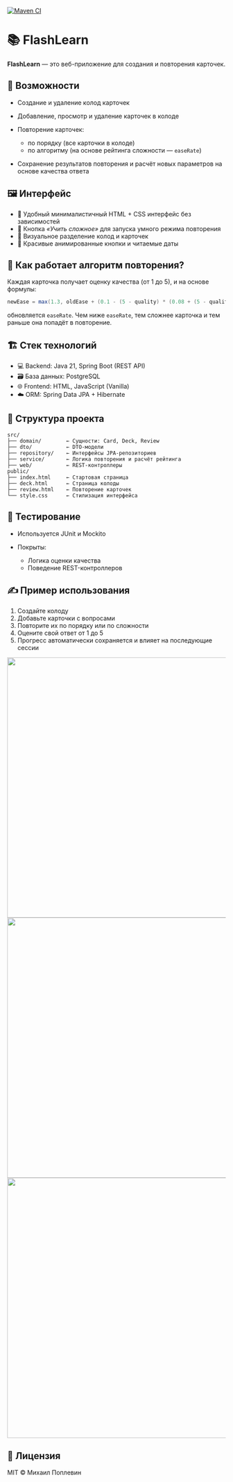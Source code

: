 [![Maven CI](https://github.com/mishcum/flashlearn/actions/workflows/maven.yml/badge.svg?event=push)](https://github.com/mishcum/flashlearn/actions/workflows/maven.yml)

# 📚 FlashLearn

**FlashLearn** — это веб-приложение для создания и повторения карточек.

## 🚀 Возможности

* Создание и удаление колод карточек
* Добавление, просмотр и удаление карточек в колоде
* Повторение карточек:

  * по порядку (все карточки в колоде)
  * по алгоритму (на основе рейтинга сложности — `easeRate`)
* Сохранение результатов повторения и расчёт новых параметров на основе качества ответа

## 🖼️ Интерфейс

* 🔹 Удобный минималистичный HTML + CSS интерфейс без зависимостей
* 🔹 Кнопка *«Учить сложное»* для запуска умного режима повторения
* 🔹 Визуальное разделение колод и карточек
* 🔹 Красивые анимированные кнопки и читаемые даты

## 🧠 Как работает алгоритм повторения?

Каждая карточка получает оценку качества (от 1 до 5), и на основе формулы:

```java
newEase = max(1.3, oldEase + (0.1 - (5 - quality) * (0.08 + (5 - quality) * 0.02)))
```

обновляется `easeRate`. Чем ниже `easeRate`, тем сложнее карточка и тем раньше она попадёт в повторение.

## 🏗️ Стек технологий

* 💻 Backend: Java 21, Spring Boot (REST API)
* 🗃️ База данных: PostgreSQL
* 🌐 Frontend: HTML, JavaScript (Vanilla)
* ☁️ ORM: Spring Data JPA + Hibernate

## 📂 Структура проекта

```
src/
├── domain/        ← Сущности: Card, Deck, Review
├── dto/           ← DTO-модели
├── repository/    ← Интерфейсы JPA-репозиториев
├── service/       ← Логика повторения и расчёт рейтинга
├── web/           ← REST-контроллеры
public/
├── index.html     ← Стартовая страница
├── deck.html      ← Страница колоды
├── review.html    ← Повторение карточек
└── style.css      ← Стилизация интерфейса
```

## 🧪 Тестирование

* Используется JUnit и Mockito
* Покрыты:

  * Логика оценки качества
  * Поведение REST-контроллеров

## ✍️ Пример использования

1. Создайте колоду
2. Добавьте карточки с вопросами
3. Повторите их по порядку или по сложности
4. Оцените свой ответ от 1 до 5
5. Прогресс автоматически сохраняется и влияет на последующие сессии

<image src="readmepics/main_page.png" width="600">
<image src="readmepics/deck_page.png" width="600">
<image src="readmepics/study_page.png" width="600">

## 📘 Лицензия

MIT © Михаил Поплевин
